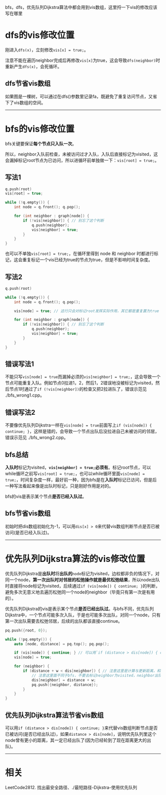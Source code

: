 bfs，dfs，优先队列Dijkstra算法中都会用到vis数组，这里捋一下vis的修改应该写在哪里

# dfs的vis修改位置
刚进入`dfs(x)`，立刻修改`vis[x] = true;`。

注意不能在遍历neighbor完成后再修改`vis[x]`为true，这会导致`dfs(neighbor)`时重新产生`dfs(x)`，会死循环。

## dfs节省vis数组
如果图是一棵树，可以通过在dfs()参数里记录fa，既避免了重复访问节点，又省下了vis数组的空间。

---

# bfs的vis修改位置

bfs关键要保证**每个节点只入队一次**。

所以，neighbor入队前检查，未被访问过才入队，入队后直接标记为visited，这会漏掉标记root节点为已访问，所以进循环前单独做一下：`vis[root] = true;`。

## 写法1
```cpp
q.push(root)
vis[root] = true;

while (!q.empty()) {
    int node = q.front(); q.pop();

    for (int neighbor : graph[node]) {
        if (!vis[neighbor]) { // 别忘了这个判断
            q.push(neighbor);
            vis[neighbor] = true;
        }
    }
}
```

也可以不单独`vis[root] = true;`，在循环里得到 node 和 neighbor 时都进行标记，这会重复标记一个vis已经为true的节点为true，但是不影响时间复杂度。

## 写法2
```cpp
q.push(root)

while (!q.empty()) {
    int node = q.front(); q.pop();

    vis[node] = true; // 这行只会对标记root发挥实际作用，其它都是重复置为true

    for (int neighbor : graph[node]) {
        if (!vis[neighbor]) { // 别忘了这个判断
            q.push(neighbor);
            vis[neighbor] = true;
        }
    }
}
```

## 错误写法1
不能只写`vis[node] = true`而漏掉必须的`vis[neighbor] = true;`，这会导致一个节点可能重复入队。例如节点0拉进1，2，然后1，2错误地没被标记为visited，然后节点1时通过了`if (!vis[neighbor])`的检查又把2拉进队了，错误示范见 ./bfs_wrong1.cpp。

## 错误写法2
不要像优先队列Dijkstra一样在`vis[node] = true`前面写上`if (vis[node]) { continue; }`，这样是错的，会导致一个节点出队后没拉进自己未被访问的邻居，错误示范见 ./bfs_wrong2.cpp。

## bfs总结

**入队时**标记为visited，**`vis[neighbor] = true;`必须有**。标记root节点，可以while循环之前写`vis[root] = true;`，也可以while循环里面`vis[node] = true;`，时间复杂度一样，最好前一种，因为bfs是在**入队时**标记已访问，但是后一种写法看起来像是出队时标记，只是刚好作用是对的。

bfs的vis是表示某个节点**是否已经入队过**。

## bfs节省vis数组
初始时把dis数组初始化为-1，可以用`dis[x] > 0`来代替vis数组判断节点是否已被访问(是否已经入队过)。

---

# 优先队列Dijkstra算法的vis修改位置
优先队列Dijkstra是**出队时**将**出队的**`node`标记为visited，边权都非负的情况下，对同一个node，**第一次出队时对邻居的松弛操作就是最优松弛结果**，所以node出队时直接将node标记为visited，后续通过`if (vis[node]) { continue; }`的判断，避免多次无意义地去遍历松弛同一个node的neighbor（毕竟只有第一次是有用的）。

优先队列Dijkstra的vis是表示某个节点**是否已经出队过**。与bfs不同，优先队列Dijkstra中，一个节点可能多次入队，于是也可能多次出队，对同一个node，只有第一次出队需要去松弛邻居，后续的出队都该直接continue。

```cpp
pq.push({root, 0});

while (!pq.empty()) {
    auto [node, distance] = pq.top(); pq.pop();

    if (vis[node]) { continue; } // 可以用`if (distance > dis[node]) { continue; }`代替这两行。用vis判断，还是要有个dis数组记录最小距离。
    vis[node] = true;

    for (neighbor) {
        if (distance + w < dis[neighbor]) { // 注意这里是计算与更新距离，和bfs不一样
            // 注意这里面不同于bfs，不要去标记neighbor为visited，neighbor出队时才标记
            dis[neighbor] = distance + w;
            pq.push({neighbor, distance});
        }
    }
}
```

## 优先队列Dijkstra算法节省vis数组
可以用`if (distance > dis[node]) { continue; }`来代替vis数组判断节点是否已被访问(是否已经出队过)，如果`distance > dis[node]`，说明优先队列里这个node曾有更小的距离，其一定已经出队了(因为已经轮到了现在距离更大的出队)。

---

# 相关
LeetCode2812. 找出最安全路径、./最短路径-Dijkstra-使用优先队列